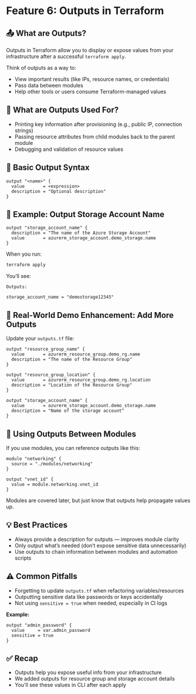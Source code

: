 # Feature 6: Outputs in Terraform

## 📤 What are Outputs?
Outputs in Terraform allow you to display or expose values from your infrastructure after a successful `terraform apply`.

Think of outputs as a way to:
- View important results (like IPs, resource names, or credentials)
- Pass data between modules
- Help other tools or users consume Terraform-managed values

## 🧰 What are Outputs Used For?
- Printing key information after provisioning (e.g., public IP, connection strings)
- Passing resource attributes from child modules back to the parent module
- Debugging and validation of resource values

## 🧱 Basic Output Syntax
```hcl
output "<name>" {
  value       = <expression>
  description = "Optional description"
}
```

## 🧪 Example: Output Storage Account Name
```hcl
output "storage_account_name" {
  description = "The name of the Azure Storage Account"
  value       = azurerm_storage_account.demo_storage.name
}
```
When you run:
```bash
terraform apply
```
You’ll see:
```
Outputs:

storage_account_name = "demostorage12345"
```

## 🧪 Real-World Demo Enhancement: Add More Outputs
Update your `outputs.tf` file:
```hcl
output "resource_group_name" {
  value       = azurerm_resource_group.demo_rg.name
  description = "The name of the Resource Group"
}

output "resource_group_location" {
  value       = azurerm_resource_group.demo_rg.location
  description = "Location of the Resource Group"
}

output "storage_account_name" {
  value       = azurerm_storage_account.demo_storage.name
  description = "Name of the storage account"
}
```

## 🔁 Using Outputs Between Modules
If you use modules, you can reference outputs like this:
```hcl
module "networking" {
  source = "./modules/networking"
}

output "vnet_id" {
  value = module.networking.vnet_id
}
```
Modules are covered later, but just know that outputs help propagate values up.

## 💡 Best Practices
- Always provide a description for outputs — improves module clarity
- Only output what’s needed (don’t expose sensitive data unnecessarily)
- Use outputs to chain information between modules and automation scripts

## ⚠️ Common Pitfalls
- Forgetting to update `outputs.tf` when refactoring variables/resources
- Outputting sensitive data like passwords or keys accidentally
- Not using `sensitive = true` when needed, especially in CI logs

**Example:**
```hcl
output "admin_password" {
  value     = var.admin_password
  sensitive = true
}
```

## ✅ Recap
- Outputs help you expose useful info from your infrastructure
- We added outputs for resource group and storage account details
- You’ll see these values in CLI after each apply
